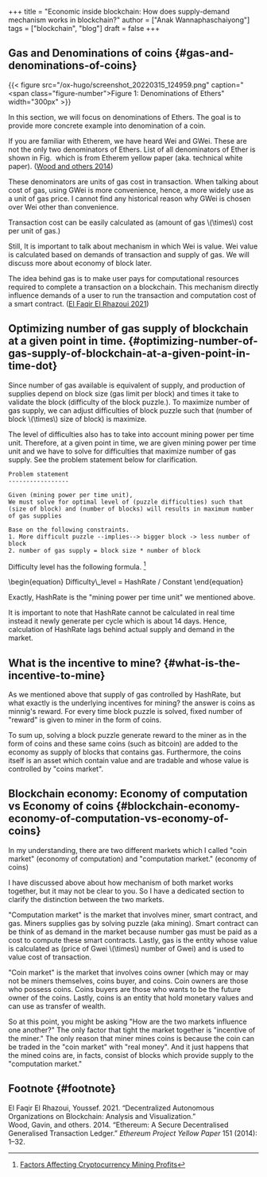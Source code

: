 +++
title = "Economic inside blockchain: How does supply-demand mechanism works in blockchain?"
author = ["Anak Wannaphaschaiyong"]
tags = ["blockchain", "blog"]
draft = false
+++

## Gas and Denominations of coins {#gas-and-denominations-of-coins}

<a id="figure--fig:img"></a>

{{< figure src="/ox-hugo/screenshot_20220315_124959.png" caption="<span class=\"figure-number\">Figure 1: </span>Denominations of Ethers" width="300px" >}}

In this section, we will focus on denominations of Ethers. The goal is to provide more concrete example into denomination of a coin.

If you are familiar with Etherem, we have heard Wei and GWei. These are not the only two denominators of Ethers. List of all denominators of Ether is shown in Fig. <img> which is from Etherem yellow paper (aka. technical white paper). (<a href="#citeproc_bib_item_2">Wood and others 2014</a>)

These denominators are units of gas cost in transaction. When talking about cost of gas, using GWei is more convenience, hence, a more widely use as a unit of gas price. I cannot find any historical reason why GWei is chosen over Wei other than convenience.

Transaction cost can be easily calculated as (amount of gas \\(\times\\) cost per unit of gas.)

Still, It is important to talk about mechanism in which Wei is value.
Wei value is calculated based on demands of transaction and supply of gas. We will discuss more about economy of block later.

The idea behind gas is to make user pays for computational resources required to complete a transaction on a blockchain. This mechanism directly influence demands of a user to run the transaction and computation cost of a smart contract. (<a href="#citeproc_bib_item_1">El Faqir El Rhazoui 2021</a>)


## Optimizing number of gas supply of blockchain at a given point in time. {#optimizing-number-of-gas-supply-of-blockchain-at-a-given-point-in-time-dot}

Since number of gas available is equivalent of supply, and production of supplies depend on block size (gas limit per block) and times it take to validate the block (difficulty of the block puzzle.). To maximize number of gas supply, we can adjust difficulties of block puzzle such that (number of block \\(\times\\) size of block) is maximize.

The level of difficulties also has to take into account mining power per time unit. Therefore, at a given point in time, we are given mining power per time unit and we have to solve for difficulties that maximize number of gas supply. See the problem statement below for clarification.

```nil
Problem statement
-----------------

Given (mining power per time unit),
We must solve for optimal level of (puzzle difficulties) such that (size of block) and (number of blocks) will results in maximum number of gas supplies

Base on the following constraints.
1. More difficult puzzle --implies--> bigger block -> less number of block
2. number of gas supply = block size * number of block
```

Difficulty level has the following formula.&nbsp;[^fn:1]

\begin{equation}
Difficulty\\\_level = HashRate / Constant
\end{equation}

Exactly, HashRate is the "mining power per time unit" we mentioned above.

It is important to note that HashRate cannot be calculated in real time instead it newly generate per cycle which is about 14 days. Hence, calculation of HashRate lags behind actual supply and demand in the market.


## What is the incentive to mine? {#what-is-the-incentive-to-mine}

As we mentioned above that supply of gas controlled by HashRate, but what exactly is the underlying incentives for mining? the answer is coins as minnig's reward. For every time block puzzle is solved,  fixed number of "reward" is given to miner in the form of coins.

To sum up, solving a block puzzle generate reward to the miner as in the form of coins and these same coins (such as bitcoin) are added to the economy as supply of blocks that contains gas. Furthermore, the coins itself is an asset which contain value and are tradable and whose value is controlled by "coins market".


## Blockchain economy: Economy of computation vs Economy of coins {#blockchain-economy-economy-of-computation-vs-economy-of-coins}

In my understanding, there are two different markets which I called "coin market" (economy of computation) and "computation market." (economy of coins)

I have discussed above about how mechanism of both market works together, but it may not be clear to you. So I have a dedicated section to clarify the distinction between the two markets.

"Computation market" is the market that involves miner, smart contract, and gas. Miners supplies gas by solving puzzle (aka mining). Smart contract can be think of as demand in the market because number gas must be paid as a cost to compute these smart contracts. Lastly, gas is the entity whose value is calculated as (price of Gwei \\(\times\\) number of Gwei) and is used to value cost of transaction.

"Coin market" is the market that involves coins owner (which may or may not be miners themselves, coins buyer, and coins. Coin owners are those who possess coins. Coins buyers are those who wants to be the future owner of the coins. Lastly, coins is an entity that hold monetary values and can use as transfer of wealth.

So at this point, you might be asking "How are the two markets influence one another?"
The only factor that tight the market together is "incentive of the miner." The only reason that miner mines coins is because the coin can be traded in the "coin market" with "real money". And it just happens that the mined coins are, in facts, consist of blocks which provide supply to the "computation market."


## Footnote {#footnote}

<div class="csl-bib-body">
  <div class="csl-entry"><a id="citeproc_bib_item_1"></a>El Faqir El Rhazoui, Youssef. 2021. “Decentralized Autonomous Organizations on Blockchain: Analysis and Visualization.”</div>
  <div class="csl-entry"><a id="citeproc_bib_item_2"></a>Wood, Gavin, and others. 2014. “Ethereum: A Secure Decentralised Generalised Transaction Ledger.” <i>Ethereum Project Yellow Paper</i> 151 (2014): 1–32.</div>
</div>

[^fn:1]: [Factors Affecting Cryptocurrency Mining Profits](https://www.eastshore.xyz/factors-affecting-cryptocurrency-mining-profit/)
